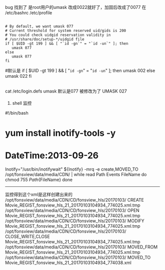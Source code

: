 bug 找到了 是root用户的umask  改成0022就好了，加固后改成了0077
在
/etc/bashrc
/etc/profile
##
    # By default, we want umask 077
    # Current threshold for system reserved uid/gids is 200
    # You could check uidgid reservation validity in
    # /usr/share/doc/setup-*/uidgid file
    if [ $UID -gt 199 ] && [ "`id -gn`" = "`id -un`" ]; then
       umask 077
    else
       umask 077
    fi

#默认是 
    if [ $UID -gt 199 ] && [ "`id -gn`" = "`id -un`" ]; then
       umask 002
    else
       umask 022
    fi

##
cat /etc/login.defs
umask  默认是077 被修改为了  UMASK 027

####

1. shell 监控

#!/bin/bash
# yum install inotify-tools -y
# DateTime:2013-09-26
Inotify="/usr/bin/inotifywait"
${Inotify} -mrq -e create,MOVED_TO /opt/fonsview/data/media/CDN/ | while read Path Events FileName
do
    chmod 755 ${Path}${FileName}
done



-----------------
监控得到这个xml是这样创建出来的
/opt/fonsview/data/media/CDN/CD/fonsview_hls/20170103/ CREATE Movie_REGIST_fonsview_hls_21_20170103104934_774025.xml.tmp
/opt/fonsview/data/media/CDN/CD/fonsview_hls/20170103/ OPEN Movie_REGIST_fonsview_hls_21_20170103104934_774025.xml.tmp
/opt/fonsview/data/media/CDN/CD/fonsview_hls/20170103/ MODIFY Movie_REGIST_fonsview_hls_21_20170103104934_774025.xml.tmp
/opt/fonsview/data/media/CDN/CD/fonsview_hls/20170103/ CLOSE_WRITE,CLOSE Movie_REGIST_fonsview_hls_21_20170103104934_774025.xml.tmp
/opt/fonsview/data/media/CDN/CD/fonsview_hls/20170103/ MOVED_FROM Movie_REGIST_fonsview_hls_21_20170103104934_774025.xml.tmp
/opt/fonsview/data/media/CDN/CD/fonsview_hls/20170103/ MOVED_TO Movie_REGIST_fonsview_hls_21_20170103104934_774038.xml